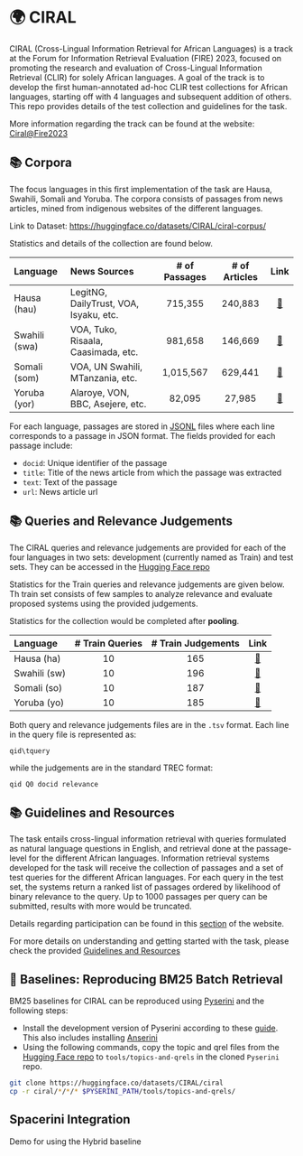 # 🌍 CIRAL

CIRAL (Cross-Lingual Information Retrieval for African Languages) is a track at the Forum for Information Retrieval Evaluation (FIRE) 2023, focused on promoting the research and evaluation of Cross-Lingual Information Retrieval (CLIR) for solely African languages. A goal of the track is to develop the first human-annotated ad-hoc CLIR test collections for African languages, starting off with 4 languages and subsequent addition of others. This repo provides details of the test collection and guidelines for the task.

More information regarding the track can be found at the website: [Ciral@Fire2023](https://ciralproject.github.io/)



## 📚 Corpora

The focus languages in this first implementation of the task are Hausa, Swahili, Somali and Yoruba. The corpora consists of passages from news articles, mined from indigenous websites of the different languages. 

Link to Dataset: https://huggingface.co/datasets/CIRAL/ciral-corpus/

Statistics and details of the collection are found below.

| Language        | News Sources                           | # of Passages | # of Articles | Link |
|:-------|:------------|:-------:|:-------:|:----:|
| Hausa (hau)     | LegitNG, DailyTrust, VOA, Isyaku, etc. |       715,355 |       240,883 | [🤗](https://huggingface.co/datasets/CIRAL/ciral-corpus/tree/main/passages-v1.0)
| Swahili (swa)   | VOA, Tuko, Risaala, Caasimada, etc.    |       981,658 |       146,669 | [🤗](https://huggingface.co/datasets/CIRAL/ciral-corpus/tree/main/passages-v1.0)
| Somali (som)    | VOA, UN Swahili, MTanzania, etc.       |     1,015,567 |       629,441 | [🤗](https://huggingface.co/datasets/CIRAL/ciral-corpus/tree/main/passages-v1.0)
| Yoruba (yor)    | Alaroye, VON, BBC, Asejere, etc.       |        82,095 |        27,985 | [🤗](https://huggingface.co/datasets/CIRAL/ciral-corpus/tree/main/passages-v1.0)


For each language, passages are stored in [JSONL](https://jsonlines.org/) files where each line corresponds to a passage in JSON format. The fields provided for each passage include:
-  `docid`: Unique identifier of the passage
- `title`: Title of the news article from which the passage was extracted
- `text`: Text of the passage
- `url`: News article url


## 📚 Queries and Relevance Judgements

The CIRAL queries and relevance judgements are provided for each of the four languages in two sets: development (currently named as Train) and test sets. They can be accessed in the [Hugging Face repo](https://huggingface.co/datasets/CIRAL/ciral)

Statistics for the Train queries and relevance judgements are given below. Th train set consists of few samples to analyze relevance and evaluate proposed systems using the provided judgements. 

Statistics for the collection would be completed after **pooling**.

| Language  | # Train Queries | # Train Judgements | Link |
|:-------|:---:|:-------:|:------:|
| Hausa (ha)  | 10 | 165 | [🤗](https://huggingface.co/datasets/CIRAL/ciral/tree/main/ciral-hausa)| 
| Swahili (sw)   | 10 | 196 | [🤗](https://huggingface.co/datasets/CIRAL/ciral/tree/main/ciral-swahili) | 
| Somali (so)    | 10 | 187 | [🤗](https://huggingface.co/datasets/CIRAL/ciral/tree/main/ciral-somali) | 
| Yoruba (yo)    | 10 | 185 | [🤗](https://huggingface.co/datasets/CIRAL/ciral/tree/main/ciral-yoruba) |

Both query and relevance judgements files are in the `.tsv` format. Each line in the query file is represented as:

```
qid\tquery
```

while the judgements are in the standard TREC format:

```
qid Q0 docid relevance
```


## 📚 Guidelines and Resources

The task entails cross-lingual information retrieval with queries formulated as natural language questions in English, and retrieval done at the passage-level for the different African languages. Information retrieval systems developed for the task will receive the collection of passages and a set of test queries for the different African languages. For each query in the test set, the systems return a ranked list of passages ordered by likelihood of binary relevance to the query. Up to 1000 passages per query can be submitted, results with more would be truncated.

Details regarding participation can be found in this [section](https://ciralproject.github.io/#participation) of the website.

For more details on understanding and getting started with the task, please check the provided [Guidelines and Resources](Guidelines/README.md)



## 🔎 Baselines: Reproducing BM25 Batch Retrieval

BM25 baselines for CIRAL can be reproduced using [Pyserini](https://github.com/castorini/pyserini) and the following steps:
- Install the development version of Pyserini according to these [guide](https://github.com/castorini/pyserini/blob/master/docs/installation.md#development-installation). This also includes installing [Anserini](http://anserini.io/)
- Using the following commands, copy the topic and qrel files from the [Hugging Face repo](https://huggingface.co/datasets/CIRAL/ciral) to `tools/topics-and-qrels` in the cloned `Pyserini` repo. 

```bash
git clone https://huggingface.co/datasets/CIRAL/ciral
cp -r ciral/*/*/* $PYSERINI_PATH/tools/topics-and-qrels/
```


## Spacerini Integration
Demo for using the Hybrid baseline


